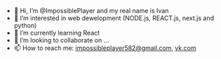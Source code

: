 - 👋 Hi, I’m @ImpossiblePlayer and my real name is Ivan
- 👀 I’m interested in web dewelopment (NODE.js, REACT.js, next.js and python)
- 🌱 I’m currently learning React
- 💞️ I’m looking to collaborate on ...
- 📫 How to reach me: impossibleplayer582@gmail.com, [vk.com](https://vk.com/impossible_player1337)



<!---
ImpossiblePlayer/ImpossiblePlayer is a ✨ special ✨ repository because its `README.md` (this file) appears on GitHub profile.
You can click the Preview link to take a look at your changes.
--->
